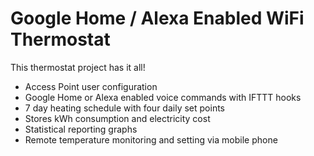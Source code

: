 # Google Home / Alexa Enabled WiFi Thermostat

This thermostat project has it all!
- Access Point user configuration
- Google Home or Alexa enabled voice commands with IFTTT hooks
- 7 day heating schedule with four daily set points
- Stores kWh consumption and electricity cost
- Statistical reporting graphs
- Remote temperature monitoring and setting via mobile phone
